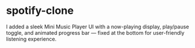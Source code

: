 # spotify-clone
I added a sleek Mini Music Player UI with a now-playing display, play/pause toggle, and animated progress bar — fixed at the bottom for user-friendly listening experience.
